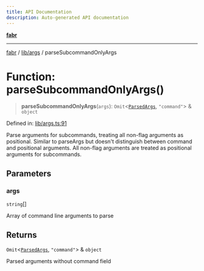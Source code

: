 ```yaml
---
title: API Documentation
description: Auto-generated API documentation
---
```


[**fabr**](../../../README.md)

***

[fabr](../../../README.md) / [lib/args](../README.md) / parseSubcommandOnlyArgs

# Function: parseSubcommandOnlyArgs()

> **parseSubcommandOnlyArgs**(`args`): `Omit`\<[`ParsedArgs`](../interfaces/ParsedArgs.md), `"command"`\> & `object`

Defined in: [lib/args.ts:91](https://github.com/yashjawale/fabr/blob/main/src/lib/args.ts#L91)

Parse arguments for subcommands, treating all non-flag arguments as positional.
Similar to parseArgs but doesn't distinguish between command and positional arguments.
All non-flag arguments are treated as positional arguments for subcommands.

## Parameters

### args

`string`[]

Array of command line arguments to parse

## Returns

`Omit`\<[`ParsedArgs`](../interfaces/ParsedArgs.md), `"command"`\> & `object`

Parsed arguments without command field
